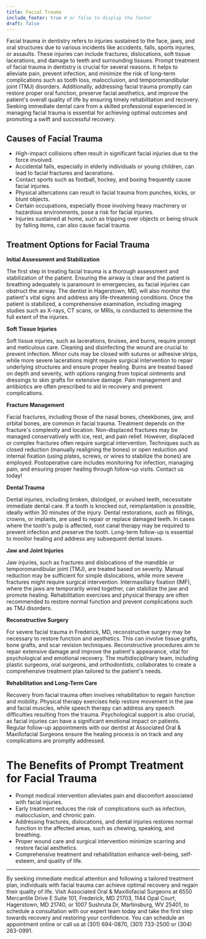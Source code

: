 ```yaml
---
title: Facial Trauma
include_footer: true # or false to display the footer
draft: false
---
```


Facial trauma in dentistry refers to injuries sustained to the face, jaws, and oral structures due to various incidents like accidents, falls, sports injuries, or assaults. These injuries can include fractures, dislocations, soft tissue lacerations, and damage to teeth and surrounding tissues. Prompt treatment of facial trauma in dentistry is crucial for several reasons. It helps to alleviate pain, prevent infection, and minimize the risk of long-term complications such as tooth loss, malocclusion, and temporomandibular joint (TMJ) disorders. Additionally, addressing facial trauma promptly can restore proper oral function, preserve facial aesthetics, and improve the patient's overall quality of life by ensuring timely rehabilitation and recovery. Seeking immediate dental care from a skilled professional experienced in managing facial trauma is essential for achieving optimal outcomes and promoting a swift and successful recovery.

## Causes of Facial Trauma

- High-impact collisions often result in significant facial injuries due to the force involved.
- Accidental falls, especially in elderly individuals or young children, can lead to facial fractures and lacerations.
- Contact sports such as football, hockey, and boxing frequently cause facial injuries.
- Physical altercations can result in facial trauma from punches, kicks, or blunt objects.
- Certain occupations, especially those involving heavy machinery or hazardous environments, pose a risk for facial injuries.
- Injuries sustained at home, such as tripping over objects or being struck by falling items, can also cause facial trauma.

## Treatment Options for Facial Trauma

**Initial Assessment and Stabilization**

The first step in treating facial trauma is a thorough assessment and stabilization of the patient. Ensuring the airway is clear and the patient is breathing adequately is paramount in emergencies, as facial injuries can obstruct the airway. The dentist in Hagerstown, MD, will also monitor the patient's vital signs and address any life-threatening conditions. Once the patient is stabilized, a comprehensive examination, including imaging studies such as X-rays, CT scans, or MRIs, is conducted to determine the full extent of the injuries.

**Soft Tissue Injuries**

Soft tissue injuries, such as lacerations, bruises, and burns, require prompt and meticulous care. Cleaning and disinfecting the wound are crucial to prevent infection. Minor cuts may be closed with sutures or adhesive strips, while more severe lacerations might require surgical intervention to repair underlying structures and ensure proper healing. Burns are treated based on depth and severity, with options ranging from topical ointments and dressings to skin grafts for extensive damage. Pain management and antibiotics are often prescribed to aid in recovery and prevent complications.

**Fracture Management**

Facial fractures, including those of the nasal bones, cheekbones, jaw, and orbital bones, are common in facial trauma. Treatment depends on the fracture's complexity and location. Non-displaced fractures may be managed conservatively with ice, rest, and pain relief. However, displaced or complex fractures often require surgical intervention. Techniques such as closed reduction (manually realigning the bones) or open reduction and internal fixation (using plates, screws, or wires to stabilize the bones) are employed. Postoperative care includes monitoring for infection, managing pain, and ensuring proper healing through follow-up visits. Contact us today!

**Dental Trauma**

Dental injuries, including broken, dislodged, or avulsed teeth, necessitate immediate dental care. If a tooth is knocked out, reimplantation is possible, ideally within 30 minutes of the injury. Dental restorations, such as fillings, crowns, or implants, are used to repair or replace damaged teeth. In cases where the tooth's pulp is affected, root canal therapy may be required to prevent infection and preserve the tooth. Long-term follow-up is essential to monitor healing and address any subsequent dental issues.

**Jaw and Joint Injuries**

Jaw injuries, such as fractures and dislocations of the mandible or temporomandibular joint (TMJ), are treated based on severity. Manual reduction may be sufficient for simple dislocations, while more severe fractures might require surgical intervention. Intermaxillary fixation (IMF), where the jaws are temporarily wired together, can stabilize the jaw and promote healing. Rehabilitation exercises and physical therapy are often recommended to restore normal function and prevent complications such as TMJ disorders.

**Reconstructive Surgery**

For severe facial trauma in Frederick, MD, reconstructive surgery may be necessary to restore function and aesthetics. This can involve tissue grafts, bone grafts, and scar revision techniques. Reconstructive procedures aim to repair extensive damage and improve the patient's appearance, vital for psychological and emotional recovery. The multidisciplinary team, including plastic surgeons, oral surgeons, and orthodontists, collaborates to create a comprehensive treatment plan tailored to the patient's needs.

**Rehabilitation and Long-Term Care**

Recovery from facial trauma often involves rehabilitation to regain function and mobility. Physical therapy exercises help restore movement in the jaw and facial muscles, while speech therapy can address any speech difficulties resulting from the trauma. Psychological support is also crucial, as facial injuries can have a significant emotional impact on patients. Regular follow-up appointments with our dentist at Associated Oral & Maxillofacial Surgeons ensure the healing process is on track and any complications are promptly addressed.

# The Benefits of Prompt Treatment for Facial Trauma

- Prompt medical intervention alleviates pain and discomfort associated with facial injuries.
- Early treatment reduces the risk of complications such as infection, malocclusion, and chronic pain.
- Addressing fractures, dislocations, and dental injuries restores normal function in the affected areas, such as chewing, speaking, and breathing.
- Proper wound care and surgical intervention minimize scarring and restore facial aesthetics.
- Comprehensive treatment and rehabilitation enhance well-being, self-esteem, and quality of life.

---

By seeking immediate medical attention and following a tailored treatment plan, individuals with facial trauma can achieve optimal recovery and regain their quality of life. Visit Associated Oral & Maxillofacial Surgeons at 6550 Mercantile Drive E Suite 101, Frederick, MD 21703, 1144 Opal Court, Hagerstown, MD 21740, or 1007 Sushruta Dr, Martinsburg, WV 25401, to schedule a consultation with our expert team today and take the first step towards recovery and restoring your confidence. You can schedule an appointment online or call us at (301) 694-0870, (301) 733-2500 or (304) 263-0991.
